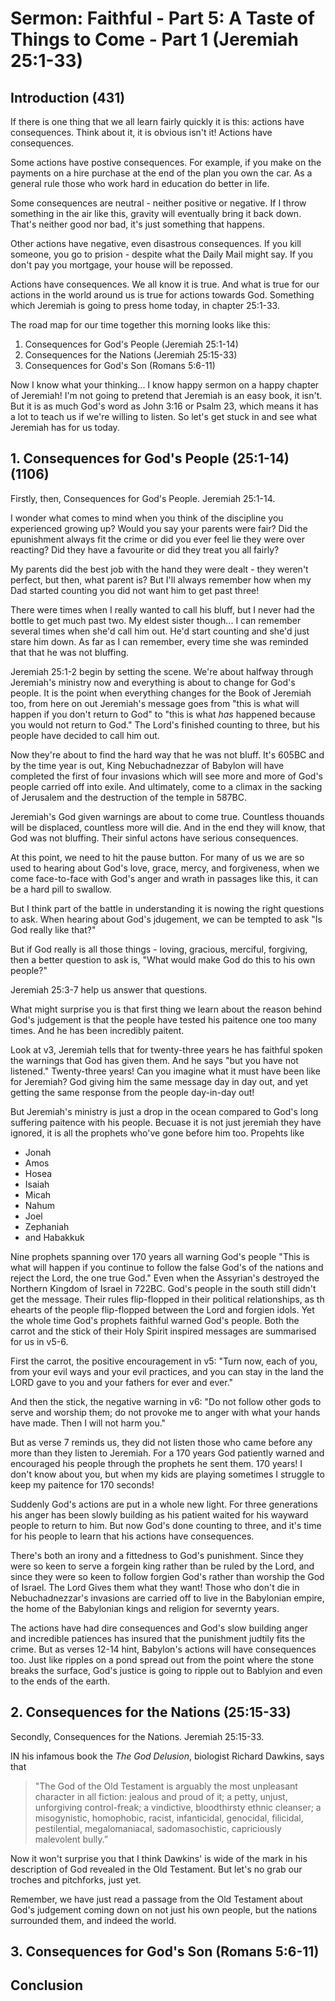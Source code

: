 # Sermon: Faithful - Part 5: A Taste of Things to Come - Part 1 (Jeremiah 25:1-33)

## Introduction (431)

If there is one thing that we all learn fairly quickly it is this: actions have consequences. Think about it, it is obvious isn't it! Actions have consequences.

Some actions have postive consequences. For example, if you make on the payments on a hire purchase at the end of the plan you own the car. As a general rule those who work hard in education do better in life.

Some consequences are neutral - neither positive or negative. If I throw something in the air like this, gravity will eventually bring it back down. That's neither good nor bad, it's just something that happens.

Other actions have negative, even disastrous consequences. If you kill someone, you go to prision - despite what the Daily Mail might say. If you don't pay you mortgage, your house will be repossed.

Actions have consequences. We all know it is true. And what is true for our actions in the world around us is true for actions towards God. Something which Jeremiah is going to press home today, in chapter 25:1-33.

The road map for our time together this morning looks like this:

1.  Consequences for God's People (Jeremiah 25:1-14)
2.  Consequences for the Nations (Jeremiah 25:15-33)
3.  Consequences for God's Son (Romans 5:6-11)

Now I know what your thinking... I know happy sermon on a happy chapter of Jeremiah! I'm not going to pretend that Jeremiah is an easy book, it isn't. But it is as much God's word as John 3:16 or Psalm 23, which means it has a lot to teach us if we're willing to listen. So let's get stuck in and see what Jeremiah has for us today.

## 1. Consequences for God's People (25:1-14) (1106)

Firstly, then, Consequences for God's People. Jeremiah 25:1-14.

I wonder what comes to mind when you think of the discipline you experienced growing up? Would you say your parents were fair? Did the epunishment always fit the crime or did you ever feel lie they were over reacting? Did they have a favourite or did they treat you all fairly?

My parents did the best job with the hand they were dealt - they weren't perfect, but then, what parent is? But I'll always remember how when my Dad started counting you did not want him to get past three!

There were times when I really wanted to call his bluff, but I never had the bottle to get much past two. My eldest sister though... I can remember several times when she'd call him out. He'd start counting and she'd just stare him down. As far as I can remember, every time she was reminded that that he was not bluffing.

Jeremiah 25:1-2 begin by setting the scene. We're about halfway through Jeremiah's ministry now and everything is about to change for God's people. It is the point when everything changes for the Book of Jeremiah too, from here on out Jeremiah's message goes from "this is what will happen if you don't return to God" to "this is what _has_ happened because you would not return to God." The Lord's finished counting to three, but his people have decided to call him out.

Now they're about to find the hard way that he was not bluff. It's 605BC and by the time year is out, King Nebuchadnezzar of Babylon will have completed the first of four invasions which will see more and more of God's people carried off into exile. And ultimately, come to a climax in the sacking of Jerusalem and the destruction of the temple in 587BC.

Jeremiah's God given warnings are about to come true. Countless thouands will be displaced, countless more will die. And in the end they will know, that God was not bluffing. Their sinful actons have serious consequences.

At this point, we need to hit the pause button. For many of us we are so used to hearing about God's love, grace, mercy, and forgiveness, when we come face-to-face with God's anger and wrath in passages like this, it can be a hard pill to swallow.

But I think part of the battle in understanding it is nowing the right questions to ask. When hearing about God's jdugement, we can be tempted to ask "Is God really like that?"

But if God really is all those things - loving, gracious, merciful, forgiving, then a better question to ask is, "What would make God do this to his own people?"

Jeremiah 25:3-7 help us answer that questions.

What might surprise you is that first thing we learn about the reason behind God's judgement is that the people have tested his paitence one too many times. And he has been incredibly paitent.

Look at v3, Jeremiah tells that for twenty-three years he has faithful spoken the warnings that God has given them. And he says "but you have not listened." Twenty-three years! Can you imagine what it must have been like for Jeremiah? God giving him the same message day in day out, and yet getting the same response from the people day-in-day out!

But Jeremiah's ministry is just a drop in the ocean compared to God's long suffering paitence with his people. Becuase it is not just jeremiah they have ignored, it is all the prophets who've gone before him too. Propehts like

-   Jonah
-   Amos
-   Hosea
-   Isaiah
-   Micah
-   Nahum
-   Joel
-   Zephaniah
-   and Habakkuk

Nine prophets spanning over 170 years all warning God's people "This is what will happen if you continue to follow the false God's of the nations and reject the Lord, the one true God." Even when the Assyrian's destroyed the Northern Kingdom of Israel in 722BC. God's people in the south still didn't get the message. Their rules flip-flopped in their political relationships, as th ehearts of the people flip-flopped between the Lord and forgien idols. Yet the whole time God's prophets faithful warned God's people. Both the carrot and the stick of their Holy Spirit inspired messages are summarised for us in v5-6.

First the carrot, the positive encouragement in v5: "Turn now, each of you, from your evil ways and your evil practices, and you can stay in the land the LORD gave to you and your fathers for ever and ever."

And then the stick, the negative warning in v6: "Do not follow other gods to serve and worship them; do not provoke me to anger with what your hands have made. Then I will not harm you."

But as verse 7 reminds us, they did not listen those who came before any more than they listen to Jeremiah. For a 170 years God patiently warned and encouraged his people through the prophets he sent them. 170 years! I don't know about you, but when my kids are playing sometimes I struggle to keep my paitence for 170 seconds!

Suddenly God's actions are put in a whole new light. For three generations his anger has been slowly building as his patient waited for his wayward people to return to him. But now God's done counting to three, and it's time for his people to learn that his actions have consequences.

There's both an irony and a fittedness to God's punishment. Since they were so keen to serve a forgein king rather than be ruled by the Lord, and since they were so keen to follow forgien God's rather than worship the God of Israel. The Lord Gives them what they want! Those who don't die in Nebuchadnezzar's invasions are carried off to live in the Babylonian empire, the home of the Babylonian kings and religion for severnty years.

The actions have had dire consequences and God's slow building anger and incredible patiences has insured that the punishment judtily fits the crime. But as verses 12-14 hint, Babylon's actions will have consequences too. Just like ripples on a pond spread out from the point where the stone breaks the surface, God's justice is going to ripple out to Bablyion and even to the ends of the earth.

## 2. Consequences for the Nations (25:15-33)

Secondly, Consequences for the Nations. Jeremiah 25:15-33.

IN his infamous book the _The God Delusion_, biologist Richard Dawkins, says that

> "The God of the Old Testament is arguably the most unpleasant character in all fiction: jealous and proud of it; a petty, unjust, unforgiving control-freak; a vindictive, bloodthirsty ethnic cleanser; a misogynistic, homophobic, racist, infanticidal, genocidal, filicidal, pestilential, megalomaniacal, sadomasochistic, capriciously malevolent bully.”

Now it won't surprise you that I think Dawkins' is wide of the mark in his description of God revealed in the Old Testament. But let's no grab our troches and pitchforks, just yet.

Remember, we have just read a passage from the Old Testament about God's judgement coming down on not just his own people, but the nations surrounded them, and indeed the world.

<!-- Illustration: Some actions have punitive consequences, the purpoise is not to restore but to punish (loosing your job for failing to turn up) -->

## 3. Consequences for God's Son (Romans 5:6-11)

## Conclusion

<!-- There are a host of reasons why we might think that our actions are of no consequences to God. Some of the fault probably lies with church leaders. many churches both publicly and in the their teaching ministry would rather focus on God's love than God's justice. Understandably, some might say 'well, God is love, isn't it his job to forgive me?'.

Others of us I suspect, struggle with God's justice because deep down we don't think we are actually that bad. Not compared to everyone else at least. 'Surely God would be more concerned with mass murders, paedophiles, and terrorists, wouldn't he?'

Some of us though are very aware that we don't feel good enough, like we've fallen short of God's standard. But we still don't see God's justice rightly. We think that if we try hard enough to do better, or even just feel really awful about ourselves. God might overlook our actions, like judge giving a lesser sentence to criminal who shows remorse.

But today's passage is going to confront us with some comfortable truths. God is as just as he is loving and so must always punish sin. We are much worse than we think we are. And no amount of trying harder or feeling awful can make the consequences go away... -->
